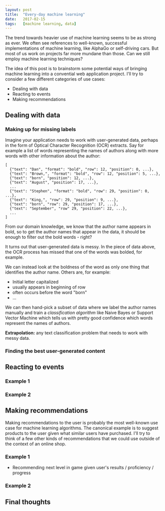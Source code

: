 ```yaml
---
layout: post
title:  "Every-day machine learning"
date:   2017-02-15
tags:   [machine learning, data]
---
```


The trend towards heavier use of machine learning seems to be as strong as ever.
We often see references to well-known, successful implementations of machine
learning, like AlphaGo or self-driving cars. But most of us work on projects
far more mundane than those. Can we still employ machine learning techniques?

The idea of this post is to brainstorm some potential ways of bringing
machine learning into a convential web application project. I'll try to 
consider a few different categories of use cases:

* Dealing with data
* Reacting to events
* Making recommendations

## Dealing with data

### Making up for missing labels

Imagine your application needs to work with user-generated data, perhaps in the
form of Optical Character Recognition (OCR) extracts. Say for example a list of 
words representing the names of authors along with more words with other information
about the author:

```
[
  {"text": "Dan", "format": "bold", "row": 12, "position": 0, ...},
  {"text": "Brown,", "format": "bold", "row": 12, "position": 5, ...},
  {"text": "born", "position": 12, ...},
  {"text": "August", "position": 17, ...},
  ...
  {"text": "Stephen", "format": "bold", "row": 29, "position": 0, ...},
  {"text": "King,", "row": 29, "position": 9, ...},
  {"text": "born", "row": 29, "position": 17, ...},
  {"text": "September", "row" 29, "position": 22, ...},
  ...
]

```

From our domain knowledge, we know that the author name appears in bold, so to get the 
author names that appear in the data, it should be enough to filter out the bold words - right?

It turns out that user-generated data is messy. In the piece of data above, the OCR process
has missed that one of the words was bolded, for example. 

We can instead look at the boldness of the word as only one thing that identifies the author name.
Others are, for example:

* Initial letter capitalized
* usually appears in beginning of row
* often occurs before the word "born"
* ...

We can then hand-pick a subset of data where we label the author names manually and train 
a _classification algorithm_ like Naive Bayes or Support Vector Machine which tells us with pretty 
good confidence which words represent the names of authors.

**Extrapolation:** any text classification problem that needs to work with messy data.


### Finding the best user-generated content



## Reacting to events

### Example 1

### Example 2

## Making recommendations

Making recommendations to the user is probably the most well-known use case
for machine learning algorithms. The canonical example is to suggest products
to the user given what similar users have purchased. I'll try to think of a few
other kinds of recommendations that we could use outside of the context of an
online shop.

### Example 1

* Recommending next level in game given user's results / proficiency / progress

### Example 2


## Final thoughts





